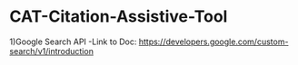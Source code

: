 # CAT-Citation-Assistive-Tool

1)Google Search API 
-Link to Doc: https://developers.google.com/custom-search/v1/introduction
